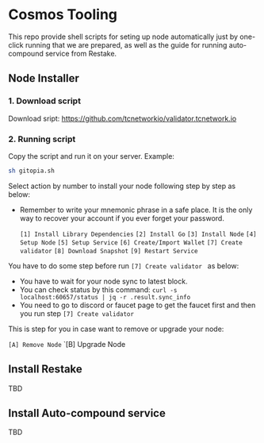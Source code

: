 # Cosmos Tooling

This repo provide shell scripts for seting up node automatically just by one-click running that we are prepared, as well as the guide for running auto-compound service from Restake.

## Node Installer

### 1. Download script

Download sript: https://github.com/tcnetworkio/validator.tcnetwork.io

### 2. Running script

Copy the script and run it on your server.
Example:
```sh
sh gitopia.sh
```
Select action by number to install your node following step by step as below:

- Remember to write your mnemonic phrase in a safe place.
  It is the only way to recover your account if you ever forget your password.


  `[1] Install Library Dependencies`
  `[2] Install Go`
  `[3] Install Node`
  `[4] Setup Node`
  `[5] Setup Service`
  `[6] Create/Import Wallet`
  `[7] Create validator`
  `[8] Download Snapshot`
  `[9] Restart Service`


You have to do some step before run `[7] Create validator ` as below:
- You have to wait for your node sync to latest block. 
- You can check status by this command: `curl -s localhost:60657/status | jq -r .result.sync_info`
- You need to go to discord or faucet page to get the faucet first and then you run step `[7] Create validator ` 

This is step for you in case want to remove or upgrade your node:

  `[A] Remove Node`
  `[B] Upgrade Node

## Install Restake

TBD

## Install Auto-compound service

TBD
